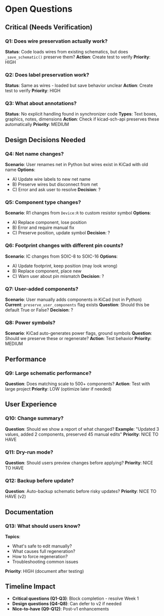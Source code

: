 # Open Questions

## Critical (Needs Verification)

### Q1: Does wire preservation actually work?
**Status**: Code loads wires from existing schematics, but does `_save_schematic()` preserve them?
**Action**: Create test to verify
**Priority**: HIGH

### Q2: Does label preservation work?
**Status**: Same as wires - loaded but save behavior unclear
**Action**: Create test to verify
**Priority**: HIGH

### Q3: What about annotations?
**Status**: No explicit handling found in synchronizer code
**Types**: Text boxes, graphics, notes, dimensions
**Action**: Check if kicad-sch-api preserves these automatically
**Priority**: MEDIUM

## Design Decisions Needed

### Q4: Net name changes?
**Scenario**: User renames net in Python but wires exist in KiCad with old name
**Options**:
- A) Update wire labels to new net name
- B) Preserve wires but disconnect from net
- C) Error and ask user to resolve
**Decision**: ?

### Q5: Component type changes?
**Scenario**: R1 changes from `Device:R` to custom resistor symbol
**Options**:
- A) Replace component, lose position
- B) Error and require manual fix
- C) Preserve position, update symbol
**Decision**: ?

### Q6: Footprint changes with different pin counts?
**Scenario**: IC changes from SOIC-8 to SOIC-16
**Options**:
- A) Update footprint, keep position (may look wrong)
- B) Replace component, place new
- C) Warn user about pin mismatch
**Decision**: ?

### Q7: User-added components?
**Scenario**: User manually adds components in KiCad (not in Python)
**Current**: `preserve_user_components` flag exists
**Question**: Should this be default True or False?
**Decision**: ?

### Q8: Power symbols?
**Scenario**: KiCad auto-generates power flags, ground symbols
**Question**: Should we preserve these or regenerate?
**Action**: Test behavior
**Priority**: MEDIUM

## Performance

### Q9: Large schematic performance?
**Question**: Does matching scale to 500+ components?
**Action**: Test with large project
**Priority**: LOW (optimize later if needed)

## User Experience

### Q10: Change summary?
**Question**: Should we show a report of what changed?
**Example**: "Updated 3 values, added 2 components, preserved 45 manual edits"
**Priority**: NICE TO HAVE

### Q11: Dry-run mode?
**Question**: Should users preview changes before applying?
**Priority**: NICE TO HAVE

### Q12: Backup before update?
**Question**: Auto-backup schematic before risky updates?
**Priority**: NICE TO HAVE (v2)

## Documentation

### Q13: What should users know?
**Topics**:
- What's safe to edit manually?
- What causes full regeneration?
- How to force regeneration?
- Troubleshooting common issues

**Priority**: HIGH (document after testing)

## Timeline Impact

- **Critical questions (Q1-Q3)**: Block completion - resolve Week 1
- **Design questions (Q4-Q8)**: Can defer to v2 if needed
- **Nice-to-have (Q9-Q12)**: Post-v1 enhancements
